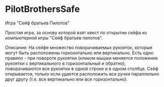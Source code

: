 # PilotBrothersSafe
Игра "Сейф братьев Пилотов"

Простая игра, за основу которой взят квест по открытии сейфа из компьютерной игры "Сейф братьев пилотов".

Описание:
На сейфе множество поворачиваемых рукояток, которые могут быть расположены горизонтально или вертикально. 
Есть одно правило - при повороте рукоятки (кликом мышки меняется положение рукоятки с вертикального в горизонтальный и обратно), поворачиваются все рукоятки в одной строке и в одном столбце. 
Сейф открывается, только если удается расположить все ручки параллельно друг другу (т.е. все вертикально или все горизонтально). 
